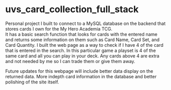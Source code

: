 # uvs_card_collection_full_stack

Personal project I built to connect to a MySQL database on the backend that stores cards I own for the My Hero Academia TCG.  
It has a basic search function that looks for cards with the entered name and returns some information on them such as
Card Name, Card Set, and Card Quantity.  I built the web page as a way to check if I have 4 of the card that is entered
in the search.  In this particular game a playset is 4 of the same card and all you can play in your deck.  Any
cards above 4 are extra and not needed by me so I can trade them or give them away.

Future updates for this webpage will include better data display on the returned data.  More indepth card information 
in the database and better polishing of the site itself.
